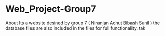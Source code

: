 # Web_Project-Group7
About Its a website desined by group 7 ( Niranjan Achut Bibash Sunil ) the database files are also included in the files for full functionality. tak
